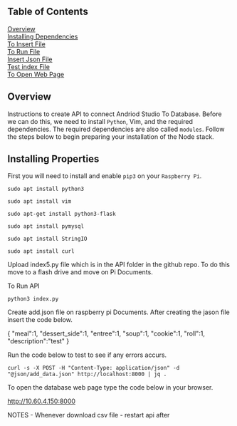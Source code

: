 ## Table of Contents
[Overview](#overview)<br>
[Installing Dependencies](#installdependencies)<br>
[To Insert File](#InsertingIndexFile)<br>
[To Run File](#torun)<br>
[Insert Json File](#InsertJsonFile)<br>
[Test index File](#TestIndexFile)<br>
[To Open Web Page](#OpenWebPage)<br>


<div id='overview'/>

## Overview
Instructions to create API to connect Andriod Studio To Database.
Before we can do this, we need to install `Python`, Vim, and the required dependencies.
The required dependencies are also called `modules`. Follow the steps below to begin 
preparing your installation of the Node stack. 


<div id='installdependencies'/>

## Installing Properties 
First you will need to install and enable `pip3` on your `Raspberry Pi`.

```console
sudo apt install python3
```
```console
sudo apt install vim
```
```console
sudo apt-get install python3-flask
```
```console
sudo apt install pymysql
```
```console
sudo apt install StringIO
```
```console
sudo apt install curl
```
<div id='InsertingIndexFile'/>

Upload index5.py file which is in the API folder in the github repo. To do this move to a flash drive and move on Pi Documents. 

<div id='torun'/>
To Run API

```console
python3 index.py
```


<div id='InsertJsonFile'/>
 
Create add.json file on raspberry pi Documents. After creating the jason file insert the code below. 

{
	"meal":1,
	"dessert_side":1,
	"entree":1,
	"soup":1,
	"cookie":1,
	"roll":1,
	"description":"test"
}


<div id='TestIndexFile'/>

Run the code below to test to see if any errors accurs. 

```console
curl -s -X POST -H "Content-Type: application/json" -d "@json/add_data.json" http://localhost:8000 | jq .
```

<div id='OpenWebPage'/>

To open the database web page type the code below in your browser. 

http://10.60.4.150:8000

NOTES - Whenever download csv file - restart api after

